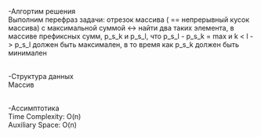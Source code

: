 -Алгортим решения  
  Выполним перефраз задачи:  отрезок массива ( ==  непрерывный кусок массива) с максимальной суммой <-> 
  найти два таких элемента, в массиве префиксных сумм, p_s_k и p_s_l, что p_s_l - p_s_k = max и k < l -> 
  p_s_l должен быть максимален, в то время как p_s_k должен быть минимален 

\
-Структура данных  
Массив

\
-Ассимптотика  
Time Complexity: O(n)  
Auxiliary Space: O(n)  
